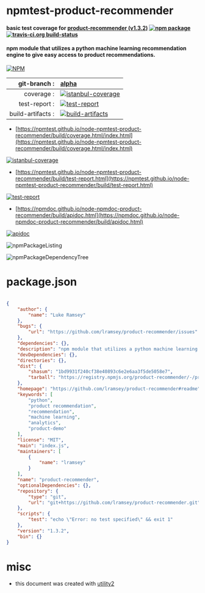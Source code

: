 # npmtest-product-recommender

#### basic test coverage for  [product-recommender (v1.3.2)](https://github.com/lramsey/product-recommender#readme)  [![npm package](https://img.shields.io/npm/v/npmtest-product-recommender.svg?style=flat-square)](https://www.npmjs.org/package/npmtest-product-recommender) [![travis-ci.org build-status](https://api.travis-ci.org/npmtest/node-npmtest-product-recommender.svg)](https://travis-ci.org/npmtest/node-npmtest-product-recommender)

#### npm module that utilizes a python machine learning recommendation engine to give easy access to product recommendations.

[![NPM](https://nodei.co/npm/product-recommender.png?downloads=true&downloadRank=true&stars=true)](https://www.npmjs.com/package/product-recommender)

| git-branch : | [alpha](https://github.com/npmtest/node-npmtest-product-recommender/tree/alpha)|
|--:|:--|
| coverage : | [![istanbul-coverage](https://npmtest.github.io/node-npmtest-product-recommender/build/coverage.badge.svg)](https://npmtest.github.io/node-npmtest-product-recommender/build/coverage.html/index.html)|
| test-report : | [![test-report](https://npmtest.github.io/node-npmtest-product-recommender/build/test-report.badge.svg)](https://npmtest.github.io/node-npmtest-product-recommender/build/test-report.html)|
| build-artifacts : | [![build-artifacts](https://npmtest.github.io/node-npmtest-product-recommender/glyphicons_144_folder_open.png)](https://github.com/npmtest/node-npmtest-product-recommender/tree/gh-pages/build)|

- [https://npmtest.github.io/node-npmtest-product-recommender/build/coverage.html/index.html](https://npmtest.github.io/node-npmtest-product-recommender/build/coverage.html/index.html)

[![istanbul-coverage](https://npmtest.github.io/node-npmtest-product-recommender/build/screenCapture.buildCi.browser.%252Ftmp%252Fbuild%252Fcoverage.lib.html.png)](https://npmtest.github.io/node-npmtest-product-recommender/build/coverage.html/index.html)

- [https://npmtest.github.io/node-npmtest-product-recommender/build/test-report.html](https://npmtest.github.io/node-npmtest-product-recommender/build/test-report.html)

[![test-report](https://npmtest.github.io/node-npmtest-product-recommender/build/screenCapture.buildCi.browser.%252Ftmp%252Fbuild%252Ftest-report.html.png)](https://npmtest.github.io/node-npmtest-product-recommender/build/test-report.html)

- [https://npmdoc.github.io/node-npmdoc-product-recommender/build/apidoc.html](https://npmdoc.github.io/node-npmdoc-product-recommender/build/apidoc.html)

[![apidoc](https://npmdoc.github.io/node-npmdoc-product-recommender/build/screenCapture.buildCi.browser.%252Ftmp%252Fbuild%252Fapidoc.html.png)](https://npmdoc.github.io/node-npmdoc-product-recommender/build/apidoc.html)

![npmPackageListing](https://npmtest.github.io/node-npmtest-product-recommender/build/screenCapture.npmPackageListing.svg)

![npmPackageDependencyTree](https://npmtest.github.io/node-npmtest-product-recommender/build/screenCapture.npmPackageDependencyTree.svg)



# package.json

```json

{
    "author": {
        "name": "Luke Ramsey"
    },
    "bugs": {
        "url": "https://github.com/lramsey/product-recommender/issues"
    },
    "dependencies": {},
    "description": "npm module that utilizes a python machine learning recommendation engine to give easy access to product recommendations.",
    "devDependencies": {},
    "directories": {},
    "dist": {
        "shasum": "1bd9931f240cf38e40893c6e2e6aa3f5de5058e7",
        "tarball": "https://registry.npmjs.org/product-recommender/-/product-recommender-1.3.2.tgz"
    },
    "homepage": "https://github.com/lramsey/product-recommender#readme",
    "keywords": [
        "python",
        "product recommendation",
        "recommendation",
        "machine learning",
        "analytics",
        "product-demo"
    ],
    "license": "MIT",
    "main": "index.js",
    "maintainers": [
        {
            "name": "lramsey"
        }
    ],
    "name": "product-recommender",
    "optionalDependencies": {},
    "repository": {
        "type": "git",
        "url": "git+https://github.com/lramsey/product-recommender.git"
    },
    "scripts": {
        "test": "echo \"Error: no test specified\" && exit 1"
    },
    "version": "1.3.2",
    "bin": {}
}
```



# misc
- this document was created with [utility2](https://github.com/kaizhu256/node-utility2)
